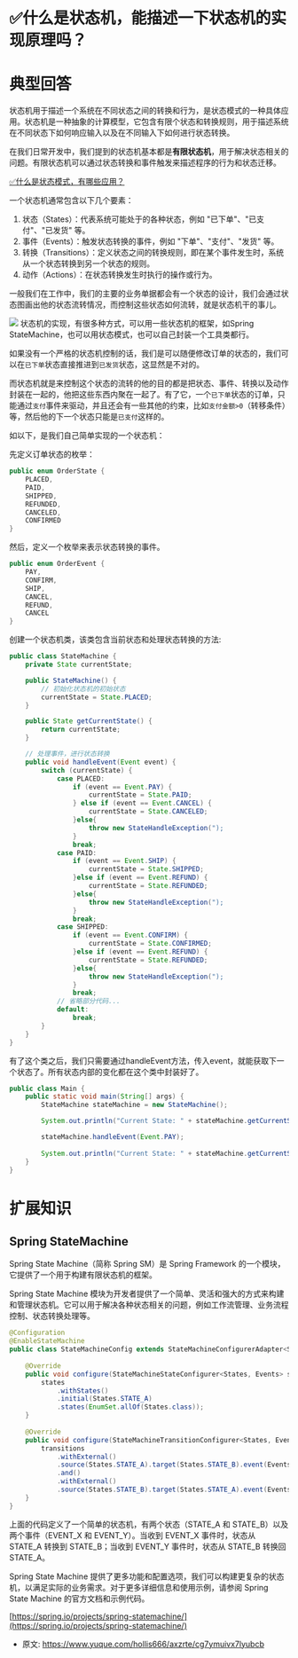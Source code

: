 # ✅什么是状态机，能描述一下状态机的实现原理吗？
<!--page header-->

<a name="iH65F"></a>
# 典型回答

状态机用于描述一个系统在不同状态之间的转换和行为，是状态模式的一种具体应用。状态机是一种抽象的计算模型，它包含有限个状态和转换规则，用于描述系统在不同状态下如何响应输入以及在不同输入下如何进行状态转换。

在我们日常开发中，我们提到的状态机基本都是**有限状态机**，用于解决状态相关的问题。有限状态机可以通过状态转换和事件触发来描述程序的行为和状态迁移。

[✅什么是状态模式，有哪些应用？](https://www.yuque.com/hollis666/axzrte/ge6p4e?view=doc_embed)

一个状态机通常包含以下几个要素：

1. 状态（States）：代表系统可能处于的各种状态，例如 "已下单"、"已支付"、"已发货" 等。
2. 事件（Events）：触发状态转换的事件，例如 "下单"、"支付"、"发货" 等。
3. 转换（Transitions）：定义状态之间的转换规则，即在某个事件发生时，系统从一个状态转换到另一个状态的规则。
4. 动作（Actions）：在状态转换发生时执行的操作或行为。

一般我们在工作中，我们的主要的业务单据都会有一个状态的设计，我们会通过状态图画出他的状态流转情况，而控制这些状态如何流转，就是状态机干的事儿。

![](./img/zcKqpFaMCfS1ZuLE/55c206e9640d4b3c1620a20ca916f307-307603.svg)
状态机的实现，有很多种方式，可以用一些状态机的框架，如Spring StateMachine，也可以用状态模式，也可以自己封装一个工具类都行。

如果没有一个严格的状态机控制的话，我们是可以随便修改订单的状态的，我们可以在`已下单`状态直接推进到`已发货`状态，这显然是不对的。

而状态机就是来控制这个状态的流转的他的目的都是把状态、事件、转换以及动作封装在一起的，他把这些东西内聚在一起了。有了它，一个`已下单`状态的订单，只能通过`支付`事件来驱动，并且还会有一些其他的约束，比如`支付金额>0`（转移条件）等，然后他的下一个状态只能是`已支付`这样的。

如以下，是我们自己简单实现的一个状态机：

先定义订单状态的枚举：

```java
public enum OrderState {
    PLACED,
    PAID,
    SHIPPED,
    REFUNDED,
    CANCELED,
    CONFIRMED
}

```

然后，定义一个枚举来表示状态转换的事件。

```java
public enum OrderEvent {
    PAY,
    CONFIRM,
    SHIP,
    CANCEL,
    REFUND,
    CANCEL
}

```

创建一个状态机类，该类包含当前状态和处理状态转换的方法:

```java
public class StateMachine {
    private State currentState;

    public StateMachine() {
        // 初始化状态机的初始状态
        currentState = State.PLACED;
    }

    public State getCurrentState() {
        return currentState;
    }

    // 处理事件，进行状态转换
    public void handleEvent(Event event) {
        switch (currentState) {
            case PLACED:
                if (event == Event.PAY) {
                    currentState = State.PAID;
                } else if (event == Event.CANCEL) {
                    currentState = State.CANCELED;
                }else{
                    throw new StateHandleException(");
                }
                break;
            case PAID:
                if (event == Event.SHIP) {
                    currentState = State.SHIPPED;
                }else if (event == Event.REFUND) {
                    currentState = State.REFUNDED;
                }else{
                    throw new StateHandleException(");
                }
                break;
            case SHIPPED:
                if (event == Event.CONFIRM) {
                    currentState = State.CONFIRMED;
                }else if (event == Event.REFUND) {
                    currentState = State.REFUNDED;
                }else{
                    throw new StateHandleException(");
                }
                break;
        	// 省略部分代码...
            default:
                break;
        }
    }
}

```

有了这个类之后，我们只需要通过handleEvent方法，传入event，就能获取下一个状态了。所有状态内部的变化都在这个类中封装好了。

```java
public class Main {
    public static void main(String[] args) {
        StateMachine stateMachine = new StateMachine();

        System.out.println("Current State: " + stateMachine.getCurrentState());

        stateMachine.handleEvent(Event.PAY);
        
        System.out.println("Current State: " + stateMachine.getCurrentState());
    }
}

```

<a name="hSFx6"></a>
# 扩展知识

<a name="MUK8D"></a>
## Spring StateMachine

Spring State Machine（简称 Spring SM）是 Spring Framework 的一个模块，它提供了一个用于构建有限状态机的框架。

Spring State Machine 模块为开发者提供了一个简单、灵活和强大的方式来构建和管理状态机。它可以用于解决各种状态相关的问题，例如工作流管理、业务流程控制、状态转换处理等。

```java
@Configuration
@EnableStateMachine
public class StateMachineConfig extends StateMachineConfigurerAdapter<States, Events> {
    
    @Override
    public void configure(StateMachineStateConfigurer<States, Events> states) throws Exception {
        states
            .withStates()
            .initial(States.STATE_A)
            .states(EnumSet.allOf(States.class));
    }
    
    @Override
    public void configure(StateMachineTransitionConfigurer<States, Events> transitions) throws Exception {
        transitions
            .withExternal()
            .source(States.STATE_A).target(States.STATE_B).event(Events.EVENT_X)
            .and()
            .withExternal()
            .source(States.STATE_B).target(States.STATE_A).event(Events.EVENT_Y);
    }
}

```

上面的代码定义了一个简单的状态机，有两个状态（STATE_A 和 STATE_B）以及两个事件（EVENT_X 和 EVENT_Y）。当收到 EVENT_X 事件时，状态从 STATE_A 转换到 STATE_B；当收到 EVENT_Y 事件时，状态从 STATE_B 转换回 STATE_A。

Spring State Machine 提供了更多功能和配置选项，我们可以构建更复杂的状态机，以满足实际的业务需求。对于更多详细信息和使用示例，请参阅 Spring State Machine 的官方文档和示例代码。

[https://spring.io/projects/spring-statemachine/](https://spring.io/projects/spring-statemachine/)


<!--page footer-->
- 原文: <https://www.yuque.com/hollis666/axzrte/cg7ymuivx7lyubcb>